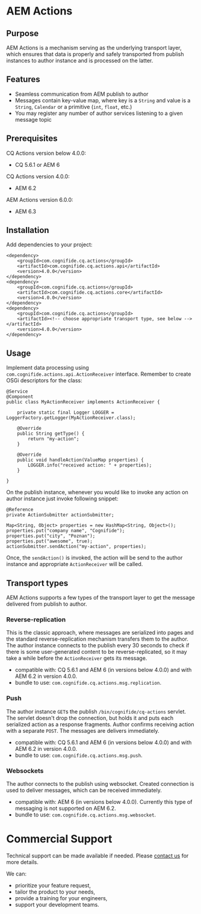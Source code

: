 # AEM Actions

## Purpose

AEM Actions is a mechanism serving as the underlying transport layer, which ensures that data is properly and safely transported from publish instances to author instance and is processed on the latter.

## Features

* Seamless communication from AEM publish to author
* Messages contain key-value map, where key is a `String` and value is a `String`, `Calendar` or a primitive (`int`, `float`, etc.)
* You may register any number of author services listening to a given message topic

## Prerequisites

CQ Actions version below 4.0.0:
* CQ 5.6.1 or AEM 6

CQ Actions version 4.0.0:
* AEM 6.2

AEM Actions version 6.0.0:
* AEM 6.3

## Installation

Add dependencies to your project:

    <dependency>
        <groupId>com.cognifide.cq.actions</groupId>
        <artifactId>com.cognifide.cq.actions.api</artifactId>
        <version>4.0.0</version>
    </dependency>
    <dependency>
        <groupId>com.cognifide.cq.actions</groupId>
        <artifactId>com.cognifide.cq.actions.core</artifactId>
        <version>4.0.0</version>
    </dependency>
    <dependency>
        <groupId>com.cognifide.cq.actions</groupId>
        <artifactId><!-- choose appropriate transport type, see below --></artifactId>
        <version>4.0.0</version>
    </dependency>

## Usage

Implement data processing using `com.cognifide.actions.api.ActionReceiver` interface. Remember to create OSGi descriptors for the class:

    @Service
    @Component
    public class MyActionReceiver implements ActionReceiver {
    
        private static final Logger LOGGER = LoggerFactory.getLogger(MyActionReceiver.class);
    
        @Override
        public String getType() {
            return "my-action";
        }
    
        @Override
        public void handleAction(ValueMap properties) {
            LOGGER.info("received action: " + properties);
        }
    
    }

On the publish instance, whenever you would like to invoke any action on author instance just invoke following snippet:

    @Reference
    private ActionSubmitter actionSubmitter;
    
    Map<String, Object> properties = new HashMap<String, Object>();
    properties.put("company name", "Cognifide");
    properties.put("city", "Poznan");
    properties.put("awesome", true);
    actionSubmitter.sendAction("my-action", properties);

Once, the `sendAction()` is invoked, the action will be send to the author instance and appropriate `ActionReceiver` will be called.

## Transport types

AEM Actions supports a few types of the transport layer to get the message delivered from publish to author.

### Reverse-replication

This is the classic approach, where messages are serialized into pages and the standard reverse-replication mechanism transfers them to the author. The author instance connects to the publish every 30 seconds to check if there is some user-generated content to be reverse-replicated, so it may take a while before the `ActionReceiver` gets its message.

* compatible with: CQ 5.6.1 and AEM 6 (in versions below 4.0.0) and with AEM 6.2 in version 4.0.0.
* bundle to use: `com.cognifide.cq.actions.msg.replication`.

### Push

The author instance `GET`s the publish `/bin/cognifide/cq-actions` servlet. The servlet doesn't drop the connection, but holds it and puts each serialized action as a response fragments. Author confirms receiving action with a separate `POST`. The messages are delivers immediately.

* compatible with: CQ 5.6.1 and AEM 6 (in versions below 4.0.0) and with AEM 6.2 in version 4.0.0.
* bundle to use: `com.cognifide.cq.actions.msg.push`.

### Websockets

The author connects to the publish using websocket. Created connection is used to deliver messages, which can be received immediately.

* compatible with: AEM 6 (in versions below 4.0.0). Currently this type of messaging is not supported on AEM 6.2.
* bundle to use: `com.cognifide.cq.actions.msg.websocket`.

# Commercial Support

Technical support can be made available if needed. Please [contact us](http://www.cognifide.com/contact/) for more details.

We can:

* prioritize your feature request,
* tailor the product to your needs,
* provide a training for your engineers,
* support your development teams.
